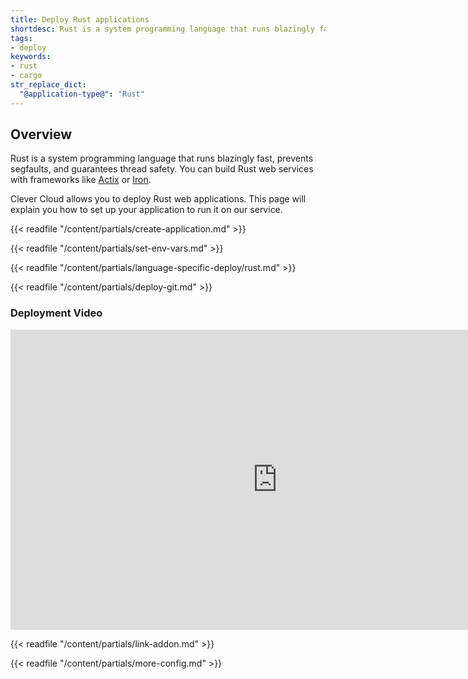 ```yaml
---
title: Deploy Rust applications
shortdesc: Rust is a system programming language that runs blazingly fast, prevents segfaults, and guarantees thread safety.
tags:
- deploy
keywords:
- rust
- cargo
str_replace_dict:
  "@application-type@": "Rust"
---
```


## Overview

Rust is a system programming language that runs blazingly fast, prevents segfaults, and guarantees thread safety. You can build Rust web services with frameworks like [Actix](https://actix.rs/) or [Iron](https://github.com/iron/iron).

Clever Cloud allows you to deploy Rust web applications. This page will explain you how to set up your application to run it on our service.


{{< readfile "/content/partials/create-application.md" >}}

{{< readfile "/content/partials/set-env-vars.md" >}}

{{< readfile "/content/partials/language-specific-deploy/rust.md" >}}

{{< readfile "/content/partials/deploy-git.md" >}}

### Deployment Video

<iframe width="853" height="480" src="https://www.youtube.com/embed/mz_8jzrM13Y?rel=0&amp;showinfo=0" frameborder="0" allowfullscreen></iframe>

{{< readfile "/content/partials/link-addon.md" >}}

{{< readfile "/content/partials/more-config.md" >}}
